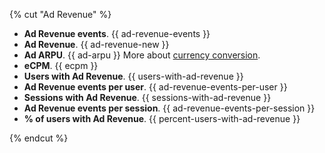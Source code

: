 {% cut "Ad Revenue" %}

- **Ad Revenue events**. {{ ad-revenue-events }}
- **Ad Revenue**. {{ ad-revenue-new }}
- **Ad ARPU**. {{ ad-arpu }} More about [currency conversion](../../data-collection/about-revenue.md#currency).
- **eCPM**. {{ ecpm }}
- **Users with Ad Revenue**. {{ users-with-ad-revenue }}
- **Ad Revenue events per user**. {{ ad-revenue-events-per-user }}
- **Sessions with Ad Revenue**. {{ sessions-with-ad-revenue }}
- **Ad Revenue events per session**. {{ ad-revenue-events-per-session }}
- **% of users with Ad Revenue**. {{ percent-users-with-ad-revenue }}

{% endcut %}
